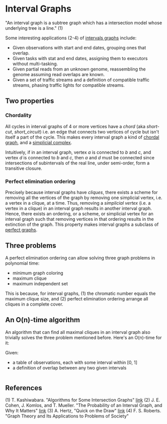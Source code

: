 # Interval Graphs

"An interval graph is a subtree graph which has a intersection model whose underlying tree is a line." (1)

Some interesting applications (2-4) of [intervals graphs](https://en.wikipedia.org/wiki/Interval_graph) include:

* Given observations with start and end dates, grouping ones that overlap.
* Given tasks with stat and end dates, assigning them to executors without multi-tasking.
* Given partial reads from an unknown genome, reassembling the genome assuming read overlaps are known.
* Given a set of traffic streams and a definition of compatible traffic streams, phasing traffic lights for compatible streams.

## Two properties

###  Chordality

All cycles in interval graphs of 4 or more vertices have a _chord_ (aka _short-cut_, _short_circuit_) i.e. an edge 
that connects two vertices of cycle but isn't itself a part of the cycle. This makes every interval graph a kind of
[chordal graph](https://en.wikipedia.org/wiki/Chordal_graph), and a [simplicial complex](https://en.wikipedia.org/wiki/Simplicial_complex).

Intuitively, if in an interval graph, vertex _a_ is connected to _b_ and _c_, and vertex _d_ is connected to _b_ and _c_, then _a_ and _d_
must be connected since intersections of subintervals of the real line, under semi-order, form a transitive closure.

### Perfect elimination ordering

Precisely because interval graphs have _cliques_, there exists a scheme for removing all the vertices of the graph by removing one simplicial
vertex, i.e. a vertex in a clique, at a time. Thus, removing a _simplicial vertex_ (i.e. a vertex in a clique) in an interval graph results in another interval graph. Hence,
there exists an ordering, or a scheme, or simplicial vertex for an interval graph such that removing vertices in that ordering results in
the extinction of the graph. This property makes interval graphs a subclass of [perfect graphs](https://en.wikipedia.org/wiki/Perfect_graph).

## Three problems

A perfect elimination ordering can allow solving three graph problems in polynomial time:

* minimum graph coloring
* maximum clique
* maximum independent set

This is because, for interval graphs, (1) the chromatic number equals the maximum clique size, and (2) perfect elimination ordering arrange all cliques in a complete cover.

## An O(n)-time algorithm

An algorithm that can find all maximal cliques in an interval graph also trivially solves the three problem mentioned before. Here's an O(n)-time for it:

Given: 
* a table of observations, each with some interval within [0, 1]
* a definition of overlap between any two given intervals

```

```

## References

(1) T. Kashiwabara. "Algorithms for Some Intersection Graphs" [link](https://pdfs.semanticscholar.org/cd29/05237ab92257718f798c15626a917855ee14.pdf)
(2) J. E. Cohen, J. Komlos, and T. Mueller. "The Probability of an Interval Graph, and Why It Matters" 
[link](http://lab.rockefeller.edu/cohenje/PDFs/066CohenKomlosMuellerProcSymposPureMath1979.pdf)
(3) A. Hertz, "Quick on the Draw" [link](http://www.polymtl.ca/pub/sites/lagrapheur/en/index.php)
(4) F. S. Roberts. "Graph Theory and Its Applications to Problems of Society"
